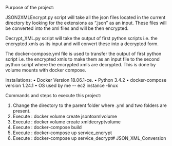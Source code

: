 Purpose of the project:

JSON2XMLEncrypt.py script will take all the json files located in the current directory by looking for the extensions as “.json” as an input. These files will be converted into the xml files and will be then encrypted.  

Decrypt_XML.py script will take the output of first python scripts i.e. the encrypted xmls as its input and will convert these into a decrypted form.

The docker-compose.yml file is used to transfer the output of first python script i.e. the encrypted xmls to make them as an input file to the second python script where the encrypted xmls are decrypted. This is done by volume mounts with docker compose. 


Installations: 
• Docker Version 18.06.1-ce.
• Python 3.4.2
• docker-compose version 1.24.1
• OS used by me -- ec2 instance -linux


Commands and steps to execute this project:
1. Change the directory to the parent folder where .yml and two folders are present.
2. Execute : docker volume create jsontoxmlvolume
3. Execute : docker volume create xmldecryptvolume
4. Execute : docker-compose build
5. Execute : docker-compose up service_encrypt
6. Execute : docker-compose up service_decrypt# JSON_XML_Conversion
